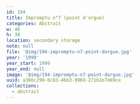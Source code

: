 ```yaml
---
id: 194
title: Impromptu n°7 (point d'orgue)
categories: Abstrait
w: 46
h: 38
location: secondary storage
note: null
file: '@img/194-impromptu-n7-point-dorgue.jpg'
year: '1999'
year_start: 1999
year_end: null
image: '@img/194-impromptu-n7-point-dorgue.jpg'
uuid: a366c299-6c83-46b3-9969-271b2e7e69ce
collections:
  - abstrait
---
```


